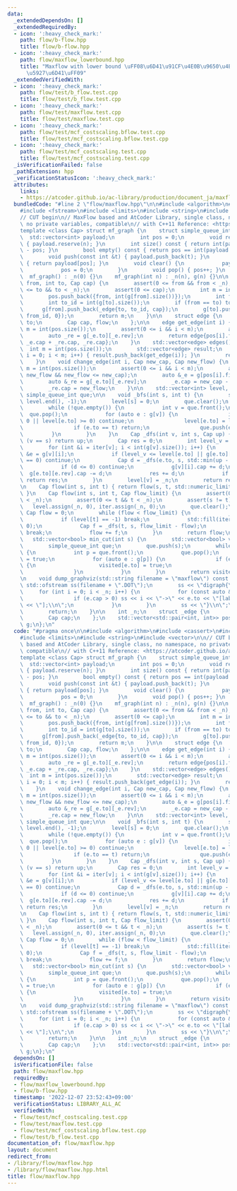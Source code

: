 ```yaml
---
data:
  _extendedDependsOn: []
  _extendedRequiredBy:
  - icon: ':heavy_check_mark:'
    path: flow/b-flow.hpp
    title: flow/b-flow.hpp
  - icon: ':heavy_check_mark:'
    path: flow/maxflow_lowerbound.hpp
    title: "Maxflow with lower bound \uFF08\u6D41\u91CF\u4E0B\u9650\u4ED8\u304D\u6700\
      \u5927\u6D41\uFF09"
  _extendedVerifiedWith:
  - icon: ':heavy_check_mark:'
    path: flow/test/b_flow.test.cpp
    title: flow/test/b_flow.test.cpp
  - icon: ':heavy_check_mark:'
    path: flow/test/maxflow.test.cpp
    title: flow/test/maxflow.test.cpp
  - icon: ':heavy_check_mark:'
    path: flow/test/mcf_costscaling.bflow.test.cpp
    title: flow/test/mcf_costscaling.bflow.test.cpp
  - icon: ':heavy_check_mark:'
    path: flow/test/mcf_costscaling.test.cpp
    title: flow/test/mcf_costscaling.test.cpp
  _isVerificationFailed: false
  _pathExtension: hpp
  _verificationStatusIcon: ':heavy_check_mark:'
  attributes:
    links:
    - https://atcoder.github.io/ac-library/production/document_ja/maxflow.html>
  bundledCode: "#line 2 \"flow/maxflow.hpp\"\n\n#include <algorithm>\n#include <cassert>\n\
    #include <fstream>\n#include <limits>\n#include <string>\n#include <vector>\n\n\
    // CUT begin\n// MaxFlow based and AtCoder Library, single class, no namespace,\
    \ no private variables, compatible\n// with C++11 Reference: <https://atcoder.github.io/ac-library/production/document_ja/maxflow.html>\n\
    template <class Cap> struct mf_graph {\n    struct simple_queue_int {\n      \
    \  std::vector<int> payload;\n        int pos = 0;\n        void reserve(int n)\
    \ { payload.reserve(n); }\n        int size() const { return int(payload.size())\
    \ - pos; }\n        bool empty() const { return pos == int(payload.size()); }\n\
    \        void push(const int &t) { payload.push_back(t); }\n        int &front()\
    \ { return payload[pos]; }\n        void clear() {\n            payload.clear();\n\
    \            pos = 0;\n        }\n        void pop() { pos++; }\n    };\n\n  \
    \  mf_graph() : _n(0) {}\n    mf_graph(int n) : _n(n), g(n) {}\n\n    int add_edge(int\
    \ from, int to, Cap cap) {\n        assert(0 <= from && from < _n);\n        assert(0\
    \ <= to && to < _n);\n        assert(0 <= cap);\n        int m = int(pos.size());\n\
    \        pos.push_back({from, int(g[from].size())});\n        int from_id = int(g[from].size());\n\
    \        int to_id = int(g[to].size());\n        if (from == to) to_id++;\n  \
    \      g[from].push_back(_edge{to, to_id, cap});\n        g[to].push_back(_edge{from,\
    \ from_id, 0});\n        return m;\n    }\n\n    struct edge {\n        int from,\
    \ to;\n        Cap cap, flow;\n    };\n\n    edge get_edge(int i) {\n        int\
    \ m = int(pos.size());\n        assert(0 <= i && i < m);\n        auto _e = g[pos[i].first][pos[i].second];\n\
    \        auto _re = g[_e.to][_e.rev];\n        return edge{pos[i].first, _e.to,\
    \ _e.cap + _re.cap, _re.cap};\n    }\n    std::vector<edge> edges() {\n      \
    \  int m = int(pos.size());\n        std::vector<edge> result;\n        for (int\
    \ i = 0; i < m; i++) { result.push_back(get_edge(i)); }\n        return result;\n\
    \    }\n    void change_edge(int i, Cap new_cap, Cap new_flow) {\n        int\
    \ m = int(pos.size());\n        assert(0 <= i && i < m);\n        assert(0 <=\
    \ new_flow && new_flow <= new_cap);\n        auto &_e = g[pos[i].first][pos[i].second];\n\
    \        auto &_re = g[_e.to][_e.rev];\n        _e.cap = new_cap - new_flow;\n\
    \        _re.cap = new_flow;\n    }\n\n    std::vector<int> level, iter;\n   \
    \ simple_queue_int que;\n\n    void _bfs(int s, int t) {\n        std::fill(level.begin(),\
    \ level.end(), -1);\n        level[s] = 0;\n        que.clear();\n        que.push(s);\n\
    \        while (!que.empty()) {\n            int v = que.front();\n          \
    \  que.pop();\n            for (auto e : g[v]) {\n                if (e.cap ==\
    \ 0 || level[e.to] >= 0) continue;\n                level[e.to] = level[v] + 1;\n\
    \                if (e.to == t) return;\n                que.push(e.to);\n   \
    \         }\n        }\n    }\n    Cap _dfs(int v, int s, Cap up) {\n        if\
    \ (v == s) return up;\n        Cap res = 0;\n        int level_v = level[v];\n\
    \        for (int &i = iter[v]; i < int(g[v].size()); i++) {\n            _edge\
    \ &e = g[v][i];\n            if (level_v <= level[e.to] || g[e.to][e.rev].cap\
    \ == 0) continue;\n            Cap d = _dfs(e.to, s, std::min(up - res, g[e.to][e.rev].cap));\n\
    \            if (d <= 0) continue;\n            g[v][i].cap += d;\n          \
    \  g[e.to][e.rev].cap -= d;\n            res += d;\n            if (res == up)\
    \ return res;\n        }\n        level[v] = _n;\n        return res;\n    }\n\
    \n    Cap flow(int s, int t) { return flow(s, t, std::numeric_limits<Cap>::max());\
    \ }\n    Cap flow(int s, int t, Cap flow_limit) {\n        assert(0 <= s && s\
    \ < _n);\n        assert(0 <= t && t < _n);\n        assert(s != t);\n\n     \
    \   level.assign(_n, 0), iter.assign(_n, 0);\n        que.clear();\n\n       \
    \ Cap flow = 0;\n        while (flow < flow_limit) {\n            _bfs(s, t);\n\
    \            if (level[t] == -1) break;\n            std::fill(iter.begin(), iter.end(),\
    \ 0);\n            Cap f = _dfs(t, s, flow_limit - flow);\n            if (!f)\
    \ break;\n            flow += f;\n        }\n        return flow;\n    }\n\n \
    \   std::vector<bool> min_cut(int s) {\n        std::vector<bool> visited(_n);\n\
    \        simple_queue_int que;\n        que.push(s);\n        while (!que.empty())\
    \ {\n            int p = que.front();\n            que.pop();\n            visited[p]\
    \ = true;\n            for (auto e : g[p]) {\n                if (e.cap && !visited[e.to])\
    \ {\n                    visited[e.to] = true;\n                    que.push(e.to);\n\
    \                }\n            }\n        }\n        return visited;\n    }\n\
    \n    void dump_graphviz(std::string filename = \"maxflow\") const {\n       \
    \ std::ofstream ss(filename + \".DOT\");\n        ss << \"digraph{\\n\";\n   \
    \     for (int i = 0; i < _n; i++) {\n            for (const auto &e : g[i]) {\n\
    \                if (e.cap > 0) ss << i << \"->\" << e.to << \"[label=\" << e.cap\
    \ << \"];\\n\";\n            }\n        }\n        ss << \"}\\n\";\n        ss.close();\n\
    \        return;\n    }\n\n    int _n;\n    struct _edge {\n        int to, rev;\n\
    \        Cap cap;\n    };\n    std::vector<std::pair<int, int>> pos;\n    std::vector<std::vector<_edge>>\
    \ g;\n};\n"
  code: "#pragma once\n\n#include <algorithm>\n#include <cassert>\n#include <fstream>\n\
    #include <limits>\n#include <string>\n#include <vector>\n\n// CUT begin\n// MaxFlow\
    \ based and AtCoder Library, single class, no namespace, no private variables,\
    \ compatible\n// with C++11 Reference: <https://atcoder.github.io/ac-library/production/document_ja/maxflow.html>\n\
    template <class Cap> struct mf_graph {\n    struct simple_queue_int {\n      \
    \  std::vector<int> payload;\n        int pos = 0;\n        void reserve(int n)\
    \ { payload.reserve(n); }\n        int size() const { return int(payload.size())\
    \ - pos; }\n        bool empty() const { return pos == int(payload.size()); }\n\
    \        void push(const int &t) { payload.push_back(t); }\n        int &front()\
    \ { return payload[pos]; }\n        void clear() {\n            payload.clear();\n\
    \            pos = 0;\n        }\n        void pop() { pos++; }\n    };\n\n  \
    \  mf_graph() : _n(0) {}\n    mf_graph(int n) : _n(n), g(n) {}\n\n    int add_edge(int\
    \ from, int to, Cap cap) {\n        assert(0 <= from && from < _n);\n        assert(0\
    \ <= to && to < _n);\n        assert(0 <= cap);\n        int m = int(pos.size());\n\
    \        pos.push_back({from, int(g[from].size())});\n        int from_id = int(g[from].size());\n\
    \        int to_id = int(g[to].size());\n        if (from == to) to_id++;\n  \
    \      g[from].push_back(_edge{to, to_id, cap});\n        g[to].push_back(_edge{from,\
    \ from_id, 0});\n        return m;\n    }\n\n    struct edge {\n        int from,\
    \ to;\n        Cap cap, flow;\n    };\n\n    edge get_edge(int i) {\n        int\
    \ m = int(pos.size());\n        assert(0 <= i && i < m);\n        auto _e = g[pos[i].first][pos[i].second];\n\
    \        auto _re = g[_e.to][_e.rev];\n        return edge{pos[i].first, _e.to,\
    \ _e.cap + _re.cap, _re.cap};\n    }\n    std::vector<edge> edges() {\n      \
    \  int m = int(pos.size());\n        std::vector<edge> result;\n        for (int\
    \ i = 0; i < m; i++) { result.push_back(get_edge(i)); }\n        return result;\n\
    \    }\n    void change_edge(int i, Cap new_cap, Cap new_flow) {\n        int\
    \ m = int(pos.size());\n        assert(0 <= i && i < m);\n        assert(0 <=\
    \ new_flow && new_flow <= new_cap);\n        auto &_e = g[pos[i].first][pos[i].second];\n\
    \        auto &_re = g[_e.to][_e.rev];\n        _e.cap = new_cap - new_flow;\n\
    \        _re.cap = new_flow;\n    }\n\n    std::vector<int> level, iter;\n   \
    \ simple_queue_int que;\n\n    void _bfs(int s, int t) {\n        std::fill(level.begin(),\
    \ level.end(), -1);\n        level[s] = 0;\n        que.clear();\n        que.push(s);\n\
    \        while (!que.empty()) {\n            int v = que.front();\n          \
    \  que.pop();\n            for (auto e : g[v]) {\n                if (e.cap ==\
    \ 0 || level[e.to] >= 0) continue;\n                level[e.to] = level[v] + 1;\n\
    \                if (e.to == t) return;\n                que.push(e.to);\n   \
    \         }\n        }\n    }\n    Cap _dfs(int v, int s, Cap up) {\n        if\
    \ (v == s) return up;\n        Cap res = 0;\n        int level_v = level[v];\n\
    \        for (int &i = iter[v]; i < int(g[v].size()); i++) {\n            _edge\
    \ &e = g[v][i];\n            if (level_v <= level[e.to] || g[e.to][e.rev].cap\
    \ == 0) continue;\n            Cap d = _dfs(e.to, s, std::min(up - res, g[e.to][e.rev].cap));\n\
    \            if (d <= 0) continue;\n            g[v][i].cap += d;\n          \
    \  g[e.to][e.rev].cap -= d;\n            res += d;\n            if (res == up)\
    \ return res;\n        }\n        level[v] = _n;\n        return res;\n    }\n\
    \n    Cap flow(int s, int t) { return flow(s, t, std::numeric_limits<Cap>::max());\
    \ }\n    Cap flow(int s, int t, Cap flow_limit) {\n        assert(0 <= s && s\
    \ < _n);\n        assert(0 <= t && t < _n);\n        assert(s != t);\n\n     \
    \   level.assign(_n, 0), iter.assign(_n, 0);\n        que.clear();\n\n       \
    \ Cap flow = 0;\n        while (flow < flow_limit) {\n            _bfs(s, t);\n\
    \            if (level[t] == -1) break;\n            std::fill(iter.begin(), iter.end(),\
    \ 0);\n            Cap f = _dfs(t, s, flow_limit - flow);\n            if (!f)\
    \ break;\n            flow += f;\n        }\n        return flow;\n    }\n\n \
    \   std::vector<bool> min_cut(int s) {\n        std::vector<bool> visited(_n);\n\
    \        simple_queue_int que;\n        que.push(s);\n        while (!que.empty())\
    \ {\n            int p = que.front();\n            que.pop();\n            visited[p]\
    \ = true;\n            for (auto e : g[p]) {\n                if (e.cap && !visited[e.to])\
    \ {\n                    visited[e.to] = true;\n                    que.push(e.to);\n\
    \                }\n            }\n        }\n        return visited;\n    }\n\
    \n    void dump_graphviz(std::string filename = \"maxflow\") const {\n       \
    \ std::ofstream ss(filename + \".DOT\");\n        ss << \"digraph{\\n\";\n   \
    \     for (int i = 0; i < _n; i++) {\n            for (const auto &e : g[i]) {\n\
    \                if (e.cap > 0) ss << i << \"->\" << e.to << \"[label=\" << e.cap\
    \ << \"];\\n\";\n            }\n        }\n        ss << \"}\\n\";\n        ss.close();\n\
    \        return;\n    }\n\n    int _n;\n    struct _edge {\n        int to, rev;\n\
    \        Cap cap;\n    };\n    std::vector<std::pair<int, int>> pos;\n    std::vector<std::vector<_edge>>\
    \ g;\n};\n"
  dependsOn: []
  isVerificationFile: false
  path: flow/maxflow.hpp
  requiredBy:
  - flow/maxflow_lowerbound.hpp
  - flow/b-flow.hpp
  timestamp: '2022-12-07 23:52:43+09:00'
  verificationStatus: LIBRARY_ALL_AC
  verifiedWith:
  - flow/test/mcf_costscaling.test.cpp
  - flow/test/maxflow.test.cpp
  - flow/test/mcf_costscaling.bflow.test.cpp
  - flow/test/b_flow.test.cpp
documentation_of: flow/maxflow.hpp
layout: document
redirect_from:
- /library/flow/maxflow.hpp
- /library/flow/maxflow.hpp.html
title: flow/maxflow.hpp
---
```

